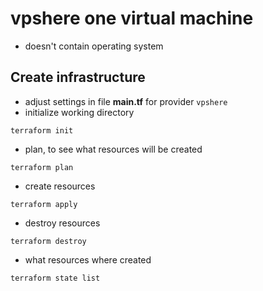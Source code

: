 # vpshere one virtual machine
- doesn't contain operating system

## Create infrastructure
- adjust settings in file __main.tf__ for provider `vpshere`
- initialize working directory
```
terraform init
```
- plan, to see what resources will be created
```
terraform plan
```

- create resources
```
terraform apply
```

- destroy resources
```
terraform destroy
```

- what resources where created
```
terraform state list
```